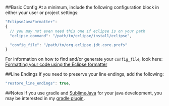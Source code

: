 ##Basic Config
At a minimum, include the following configuration block in either your user or project settings:

```JavaScript
"EclipseJavaFormatter":
{
  // you may not even need this one if eclipse is on your path
  "eclipse_command": "/path/to/eclipse/install/eclipse",

  "config_file": "/path/to/org.eclipse.jdt.core.prefs"
}
```

For information on how to find and/or generate your `config_file`, look here:
[Formatting your code using the Eclipse formatter](http://www.peterfriese.de/formatting-your-code-using-the-eclipse-code-formatter/)


##Line Endings
If you need to preserve your line endings, add the following:

```JavaScript
"restore_line_endings": true,
```

##Notes
If you use gradle and [SublimeJava](https://github.com/quarnster/SublimeJava)
for your java development, you may be interested in my 
[gradle plugin](https://github.com/phildopus/gradle-sublimetext-plugin).